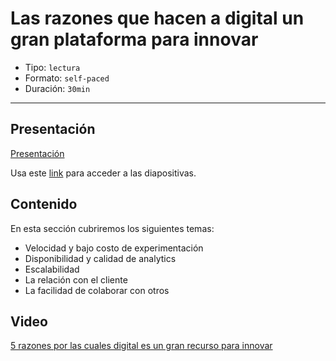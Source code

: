 # Las razones que hacen a digital un gran plataforma para innovar

* Tipo: `lectura`
* Formato: `self-paced`
* Duración: `30min`

***

## Presentación

[Presentación](https://docs.google.com/presentation/d/e/2PACX-1vRY0pCp-IrHfYGJHDMqP40tGVS1n1XzJBAp9ms9JZyrlrTkfPvAw_bDm8HQKn6Wk2a3WQTkZF9qLB3q/pub?start=false&loop=false&delayms=3000)

Usa este [link](https://docs.google.com/presentation/d/1kvi8tV4FDJWrAfnTBFwyd-z5w9RNGdWOiGLFs-ttntc/edit#slide=id.g3704301cc8_0_268)
para acceder a las diapositivas.

## Contenido

En esta sección cubriremos los siguientes temas:

* Velocidad y bajo costo de experimentación
* Disponibilidad y calidad de analytics
* Escalabilidad
* La relación con el cliente
* La facilidad de colaborar con otros

## Video

[5 razones por las cuales digital es un gran recurso para innovar](https://www.useloom.com/share/6b35e6e2402c46299f21550fc8c8ce13)
